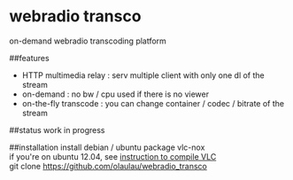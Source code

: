 # webradio transco
on-demand webradio transcoding platform


##features
- HTTP multimedia relay : serv multiple client with only one dl of the stream
- on-demand : no bw / cpu used if there is no viewer
- on-the-fly transcode : you can change container / codec / bitrate of the stream


##status
work in progress


##installation
install debian / ubuntu package vlc-nox  
if you're on ubuntu 12.04, see [instruction to compile VLC](vlc_compile.md)   
git clone https://github.com/olaulau/webradio_transco  
